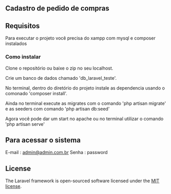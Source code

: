 
## Cadastro de pedido de compras

## Requisitos

Para executar o projeto você precisa do xampp com mysql e composer instalados

### Como instalar

Clone o repositório ou baixe o zip no seu localhost.

Crie um banco de dados chamado 'db_laravel_teste'.

No terminal, dentro do diretório do projeto instale as dependencia usando o comonado 'composer install'.

Ainda no terminal execute as migrates com o comando 'php artisan migrate' e as seeders com comando 'php artisan db:seed'


Agora você pode dar um start no apache ou no terminal utilizar o comando 'php artisan serve' 

## Para acessar o sistema

E-mail : admin@admin.com.br
Senha : password

## License

The Laravel framework is open-sourced software licensed under the [MIT license](https://opensource.org/licenses/MIT).
